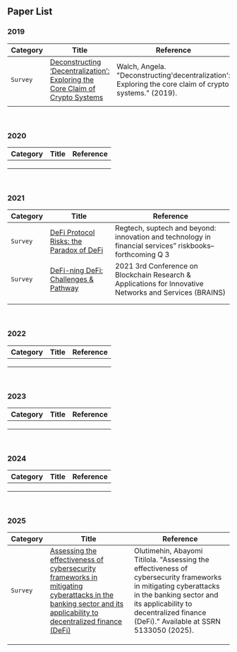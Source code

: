## Paper List

### 2019

|Category|Title|Reference|
|---|---|---|
|`Survey`| [Deconstructing ‘Decentralization’: Exploring the Core Claim of Crypto Systems](https://papers.ssrn.com/sol3/Delivery.cfm?abstractid=3326244)|Walch, Angela. "Deconstructing'decentralization': Exploring the core claim of crypto systems." (2019).|
||||

<br>

### 2020

|Category|Title|Reference|
|---|---|---|
|||
|||
|||

<br>

### 2021

|Category|Title|Reference|
|---|---|---|
|`Survey`|[DeFi Protocol Risks: the Paradox of DeFi](https://papers.ssrn.com/sol3/Delivery.cfm?abstractid=3866699)|Regtech, suptech and beyond: innovation and technology in financial services” riskbooks–forthcoming Q 3|Carter, Nic, and Linda Jeng. "DeFi protocol risks: The paradox of DeFi." Regtech, suptech and beyond: innovation and technology in financial services” riskbooks–forthcoming Q 3 (2021).|
|`Survey`|[DeFi-ning DeFi: Challenges & Pathway](https://arxiv.org/pdf/2101.05589)|2021 3rd Conference on Blockchain Research & Applications for Innovative Networks and Services (BRAINS)|
||||
||||
 
<br>

### 2022

|Category|Title|Reference|
|---|---|---|
||||
||||
||||

<br>

### 2023

|Category|Title|Reference|
|---|---|---|
||||
||||
||||

<br>

### 2024

|Category|Title|Reference|
|---|---|---|
||||
||||
||||

<br>

### 2025

|Category|Title|Reference|
|---|---|---|
|`Survey`|[Assessing the effectiveness of cybersecurity frameworks in mitigating cyberattacks in the banking sector and its applicability to decentralized finance (DeFi)](https://papers.ssrn.com/sol3/Delivery.cfm?abstractid=5133050)|Olutimehin, Abayomi Titilola. "Assessing the effectiveness of cybersecurity frameworks in mitigating cyberattacks in the banking sector and its applicability to decentralized finance (DeFi)." Available at SSRN 5133050 (2025).|
||||
||||
||||


